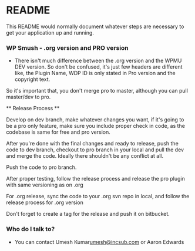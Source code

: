 # README #

This README would normally document whatever steps are necessary to get your application up and running.

### WP Smush - .org version and PRO version ###

* There isn't much difference between the .org version and the WPMU DEV version. So don't be confused, it's just few headers are different like, the Plugin Name, WDP ID is only stated in Pro version and the copyright text.

So it's important that, you don't merge pro to master, although you can pull master/dev to pro.

** Release Process **

Develop on dev branch, make whatever changes you want, if it's going to be a pro only feature, make sure you include proper check in code, as the codebase is same for free and pro version.

After you're done with the final changes and ready to release, push the code to dev branch, checkout to pro branch in your local and pull the dev and merge the code. Ideally there shouldn't be any conflict at all.

Push the code to pro branch. 

After proper testing, follow the release process and release the pro plugin with same versioning as on .org

For .org release, sync the code to your .org svn repo in local, and follow the release process for .org version

Don't forget to create a tag for the release and push it on bitbucket.

### Who do I talk to? ###

* You can contact Umesh Kumar<umesh@incsub.com> or Aaron Edwards
